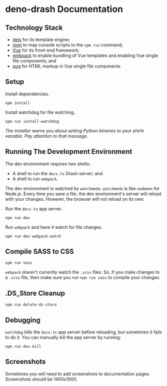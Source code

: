 # deno-drash Documentation

## Technology Stack

* [dejs](https://github.com/syumai/dejs) for its template engine;
* [npm](https://www.npmjs.com) to map console scripts to the `npm run` command;
* [Vue](https://vuejs.org) for its front-end framework;
* [webpack](https://webpack.js.org/) to enable bundling of Vue templates and enabling Vue single file components; and
* [pug](https://pugjs.org/api/getting-started.html) for HTML markup in Vue single file components

## Setup

Install dependencies.

```shell
npm install
```

Install watchdog for file watching.

```shell
npm run install-watchdog
```

_The installer warns you about setting Python binaries to your `$PATH` variable. Pay attention to that message._

## Running The Development Environment

The dev environment requires two shells:

  * A shell to run the `docs.ts` Drash server; and
  * A shell to run `webpack`.

The dev environment is watched by `watchmedo`. `watchmedo` is like `nodemon` for Node.js. Every time you save a file, the dev environment's server will reload with your changes. However, the browser will not reload on its own.

Run the `docs.ts` app server.

```shell
npm run dev
```

Run `webpack` and have it watch for file changes.

```shell
npm run dev-webpack-watch
```

## Compile SASS to CSS

```shell
npm run sass
```

`webpack` doesn't currently watch the `.scss` files. So, if you make changes to a `.scss` file, then make sure you run `npm run sass` to compile your changes.

## .DS_Store Cleanup

```shell
npm run delete-ds-store
```

## Debugging

`watchdog` kills the `docs.ts` app server before reloading, but sometimes it fails to do it. You can manually kill the app server by running:

```shell
npm run dev-kill
```

## Screenshots

Sometimes you will need to add screenshots to documentation pages. Screenshots should be 1400x1000.
